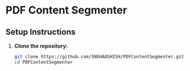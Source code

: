 # PDF Content Segmenter

## Setup Instructions

1. **Clone the repository:**
    ```bash
    git clone https://github.com/SNEHAASHISH/PDFContentSegmenter.git
    cd PDFContentSegmenter
